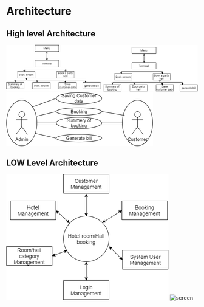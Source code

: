 # Architecture

## High level Architecture
![screen](https://github.com/soumya1349/stepin_Hotel-management/blob/main/2_Architecture/highlevel.png)
![sreen](https://github.com/soumya1349/stepin_Hotel-management/blob/main/2_Architecture/usecase.png)

## LOW Level Architecture
![screen](https://github.com/soumya1349/stepin_Hotel-management/blob/main/2_Architecture/DFD0.png)
![screen]()


